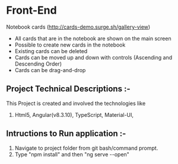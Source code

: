 # Front-End

Notebook cards (http://cards-demo.surge.sh/gallery-view)

* All cards that are in the notebook are shown on the main screen
* Possible to create new cards in the notebook
* Existing cards can be deleted
* Cards can be moved up and down with controls (Ascending and Descending Order)
* Cards can be drag-and-drop

## Project Technical Descriptions :-
 This Project is created and involved the technologies like
 1)  Html5, Angular(v8.3.10), TypeScript, Material-UI, 

## Intructions to Run application :-
 1. Navigate to project folder from git bash/command prompt.
 2. Type "npm install" and then "ng serve --open"
 
